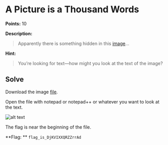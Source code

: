 # A Picture is a Thousand Words
**Points:** 10

**Description:**
>Apparently there is something hidden in this [image](https://github.com/dumblole/CTF-Writeups/blob/master/PACTF-2018/images/image.d25eefefc427.jpg)…

**Hint:**
>You’re looking for text—how might you look at the text of the image?


## Solve
Download the image [file](https://github.com/dumblole/CTF-Writeups/blob/master/PACTF-2018/images/image.d25eefefc427.jpg).

Open the file with notepad or notepad++ or whatever you want to look at the text.

![alt text](https://github.com/dumblole/CTF-Writeups/blob/master/PACTF-2018/images/ssssss.PNG)

The flag is near the beginning of the file.

**Flag: ** `flag_is_DjKVIXXQRZZrrAd` 
